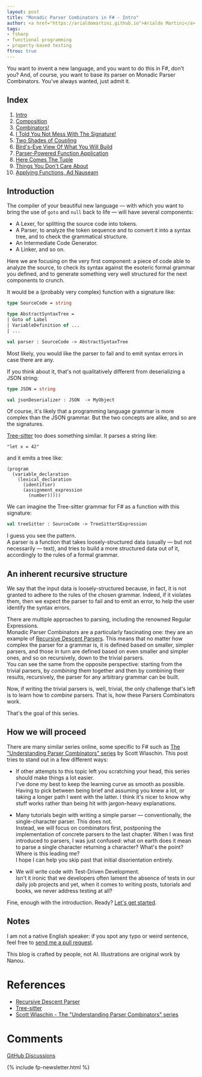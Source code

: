 ```yaml
---
layout: post
title: "Monadic Parser Combinators in F# - Intro"
author: <a href="https://arialdomartini.github.io">Arialdo Martini</a>
tags:
- fsharp
- functional programming
- property-based testing
ftrou: true
---
```

You want to invent a new language, and you want to do this in F#,
don't you? And, of course, you want to base its parser on Monadic
Parser Combinators. You've always wanted, just admit it.

<!--more-->

## Index


1. [Intro](/monadic-parser-combinators)
2. [Composition](/monadic-parser-combinators-2)
3. [Combinators!](/monadic-parser-combinators-3)
4. [I Told You Not Mess With The
   Signature!](/monadic-parser-combinators-4)
5. [Two Shades of Coupling](/monadic-parser-combinators-5)
6. [Bird's-Eye View Of What You Will
   Build](/monadic-parser-combinators-6)
7. [Parser-Powered Function
   Application](/monadic-parser-combinators-7)
8. [Here Comes The Tuple](/monadic-parser-combinators-8)
9. [Things You Don't Care About](/monadic-parser-combinators-9)
10. [Applying Functions, Ad Nauseam](/monadic-parser-combinators-10)
   
## Introduction

The compiler of your beautiful new language &mdash; with which you
want to bring the use of `goto` and `null` back to life &mdash; will
have several components:

* A Lexer, for splitting the source code into tokens.
* A Parser, to analyze the token sequence and to convert it into a
  syntax tree, and to check the grammatical structure.
* An Intermediate Code Generator.
* A Linker, and so on.

Here we are focusing on the very first component: a piece of code able
to analyze the source, to check its syntax against the esoteric
formal grammar you defined, and to generate something very well
structured for the next components to crunch.

It would be a (probably very complex) function with a signature
like:

```fsharp
type SourceCode = string

type AbstractSyntaxTree =
| Goto of Label
| VariableDefinition of ...
| ...

val parser : SourceCode -> AbstractSyntaxTree
```

Most likely, you would like the parser to fail and to emit syntax
errors in case there are any.

If you think about it, that's not qualitatively different from
deserializing a JSON string:

```fsharp
type JSON = string

val jsonDeserializer : JSON  -> MyObject
```

Of course, it's likely that a programming language grammar is more
complex than the JSON grammar. But the two concepts are alike, and so are
the signatures.

[Tree-sitter][tree-sitter] too does something similar. It parses a string like:

```
"let x = 42"
```

and it emits a tree like:

```
(program
  (variable_declaration
    (lexical_declaration
      (identifier)
      (assignment_expression
        (number)))))
```

We can imagine the Tree-sitter grammar for F# as a function with this signature:

```fsharp
val treeSitter : SourceCode -> TreeSitterSExpression
```

I guess you see the pattern.  
A parser is a function that takes loosely-structured data (usually
&mdash; but not necessarily &mdash; text), and tries to build a more
structured data out of it, accordingly to the rules of a formal
grammar.

## An inherent recursive structure

We say that the input data is loosely-structured because, in fact, it
is not granted to adhere to the rules of the chosen grammar. Indeed,
if it violates them, then we expect the parser to fail and to emit an
error, to help the user identify the syntax errors.

There are multiple approaches to parsing, including the renowned
Regular Expressions.  
Monadic Parser Combinators are a particularly fascinating one: they
are an example of [Recursive Descent
Parsers][recursive-descent-parser]. This means that no matter how
complex the parser for a grammar is, it is defined based on smaller,
simpler parsers, and those in turn are defined based on even smaller
and simpler ones, and so on recursively, down to the trivial parsers.  
You can see the same from the opposite perspective: starting from the
trivial parsers, by *combining* them together and then by combining
their results, recursively, the parser for any arbitrary grammar can
be built.

Now, if writing the trivial parsers is, well, trivial, the only
challenge that's left is to learn how to *combine* parsers. That is,
how these Parsers Combinators work.

That's the goal of this series.

## How we will proceed

There are many similar series online, some specific to F# such as [The
"Understanding Parser Combinators" series][wlaschin] by Scott
Wlaschin. This post tries to stand out in a few different ways:

- If other attempts to this topic left you scratching your head, this
  series should make things a lot easier.  
  I've done my best to keep the learning curve as smooth as possible.
  Having to pick between being brief and assuming you knew a lot, or
  taking a longer path I went with the latter. I think it's nicer to
  know why stuff works rather than being hit with jargon-heavy
  explanations.

- Many tutorials begin with writing a simple parser &mdash;
conventionally, the single-character parser. This does not.  
Instead, we will focus on combinators first, postponing the
implementation of concrete parsers to the last chapter. When I was
first introduced to parsers, I was just confused: what on earth does
it mean to parse a single character returning a character? What's the
point? Where is this leading me?  
I hope I can help you skip past that initial disorientation entirely.

- We will write code with Test-Driven Development.  
Isn't it ironic that we developers often lament the absence of tests
in our daily job projects and yet, when it comes to writing posts,
tutorials and books, we never address testing at all?

Fine, enough with the introduction. Ready? [Let's get started](/monadic-parser-combinators-2).

## Notes

I am not a native English speaker: if you spot any typo or weird
sentence, feel free to [send me a pull
request](https://github.com/arialdomartini/arialdomartini.github.io/).

This blog is crafted by people, not AI. Illustrations are original
work by Nanou.


# References

* [Recursive Descent Parser][recursive-descent-parser]
* [Tree-sitter][tree-sitter]
* [Scott Wlaschin - The "Understanding Parser Combinators" series][wlaschin]

[recursive-descent-parser]: https://en.wikipedia.org/wiki/Recursive_descent_parser
[tree-sitter]: https://tree-sitter.github.io/tree-sitter/
[wlaschin]: https://fsharpforfunandprofit.com/series/understanding-parser-combinators/


# Comments
[GitHub Discussions](https://github.com/arialdomartini/arialdomartini.github.io/discussions/33)


{% include fp-newsletter.html %}
